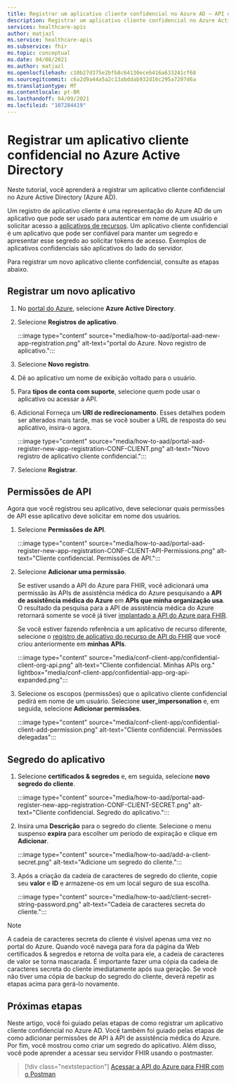 ```yaml
---
title: Registrar um aplicativo cliente confidencial no Azure AD – API do Azure para FHIR
description: Registrar um aplicativo cliente confidencial no Azure Active Directory que se autentica em nome de um usuário e solicita acesso a aplicativos de recursos.
services: healthcare-apis
author: matjazl
ms.service: healthcare-apis
ms.subservice: fhir
ms.topic: conceptual
ms.date: 04/08/2021
ms.author: matjazl
ms.openlocfilehash: c10b27d375e2bfb8c64130eceb416a633241cf68
ms.sourcegitcommit: c6a2d9a44a5a2c13abddab932d16c295a7207d6a
ms.translationtype: MT
ms.contentlocale: pt-BR
ms.lasthandoff: 04/09/2021
ms.locfileid: "107284419"
---
```

# <a name="register-a-confidential-client-application-in-azure-active-directory"></a>Registrar um aplicativo cliente confidencial no Azure Active Directory

Neste tutorial, você aprenderá a registrar um aplicativo cliente confidencial no Azure Active Directory (Azure AD).  

Um registro de aplicativo cliente é uma representação do Azure AD de um aplicativo que pode ser usado para autenticar em nome de um usuário e solicitar acesso a [aplicativos de recursos](register-resource-azure-ad-client-app.md). Um aplicativo cliente confidencial é um aplicativo que pode ser confiável para manter um segredo e apresentar esse segredo ao solicitar tokens de acesso. Exemplos de aplicativos confidenciais são aplicativos do lado do servidor. 

Para registrar um novo aplicativo cliente confidencial, consulte as etapas abaixo. 

## <a name="register-a-new-application"></a>Registrar um novo aplicativo

1. No [portal do Azure](https://portal.azure.com), selecione **Azure Active Directory**.

1. Selecione **Registros de aplicativo**. 

    :::image type="content" source="media/how-to-aad/portal-aad-new-app-registration.png" alt-text="portal do Azure. Novo registro de aplicativo.":::

1. Selecione **Novo registro**.

1. Dê ao aplicativo um nome de exibição voltado para o usuário.

1. Para **tipos de conta com suporte**, selecione quem pode usar o aplicativo ou acessar a API.

1. Adicional Forneça um **URI de redirecionamento**. Esses detalhes podem ser alterados mais tarde, mas se você souber a URL de resposta do seu aplicativo, insira-o agora.

    :::image type="content" source="media/how-to-aad/portal-aad-register-new-app-registration-CONF-CLIENT.png" alt-text="Novo registro de aplicativo cliente confidencial.":::

1. Selecione **Registrar**.

## <a name="api-permissions"></a>Permissões de API

Agora que você registrou seu aplicativo, deve selecionar quais permissões de API esse aplicativo deve solicitar em nome dos usuários.

1. Selecione **Permissões de API**.

    :::image type="content" source="media/how-to-aad/portal-aad-register-new-app-registration-CONF-CLIENT-API-Permissions.png" alt-text="Cliente confidencial. Permissões de API.":::

1. Selecione **Adicionar uma permissão**.

    Se estiver usando a API do Azure para FHIR, você adicionará uma permissão às APIs de assistência médica do Azure pesquisando a **API de assistência médica do Azure** em **APIs que minha organização usa**. O resultado da pesquisa para a API de assistência médica do Azure retornará somente se você já tiver [implantado a API do Azure para FHIR](fhir-paas-powershell-quickstart.md).

    Se você estiver fazendo referência a um aplicativo de recurso diferente, selecione o [registro de aplicativo do recurso de API do FHIR](register-resource-azure-ad-client-app.md) que você criou anteriormente em **minhas APIs**.


    :::image type="content" source="media/conf-client-app/confidential-client-org-api.png" alt-text="Cliente confidencial. Minhas APIs org." lightbox="media/conf-client-app/confidential-app-org-api-expanded.png":::
    

1. Selecione os escopos (permissões) que o aplicativo cliente confidencial pedirá em nome de um usuário. Selecione **user_impersonation** e, em seguida, selecione **Adicionar permissões**.

    :::image type="content" source="media/conf-client-app/confidential-client-add-permission.png" alt-text="Cliente confidencial. Permissões delegadas":::


## <a name="application-secret"></a>Segredo do aplicativo

1. Selecione **certificados & segredos** e, em seguida, selecione **novo segredo do cliente**. 

    :::image type="content" source="media/how-to-aad/portal-aad-register-new-app-registration-CONF-CLIENT-SECRET.png" alt-text="Cliente confidencial. Segredo do aplicativo.":::

1. Insira uma **Descrição** para o segredo do cliente. Selecione o menu suspenso **expira** para escolher um período de expiração e clique em **Adicionar**.

   :::image type="content" source="media/how-to-aad/add-a-client-secret.png" alt-text="Adicione um segredo do cliente.":::

1. Após a criação da cadeia de caracteres de segredo do cliente, copie seu **valor** e **ID** e armazene-os em um local seguro de sua escolha.

   :::image type="content" source="media/how-to-aad/client-secret-string-password.png" alt-text="Cadeia de caracteres secreta do cliente."::: 

> [!NOTE]
>A cadeia de caracteres secreta do cliente é visível apenas uma vez no portal do Azure. Quando você navega para fora da página da Web certificados & segredos e retorna de volta para ele, a cadeia de caracteres de valor se torna mascarada. É importante fazer uma cópia da cadeia de caracteres secreta do cliente imediatamente após sua geração. Se você não tiver uma cópia de backup do segredo do cliente, deverá repetir as etapas acima para gerá-lo novamente.
 
## <a name="next-steps"></a>Próximas etapas

Neste artigo, você foi guiado pelas etapas de como registrar um aplicativo cliente confidencial no Azure AD. Você também foi guiado pelas etapas de como adicionar permissões de API à API de assistência médica do Azure. Por fim, você mostrou como criar um segredo do aplicativo. Além disso, você pode aprender a acessar seu servidor FHIR usando o postmaster.
 
>[!div class="nextstepaction"]
>[Acessar a API do Azure para FHIR com o Postman](access-fhir-postman-tutorial.md)
